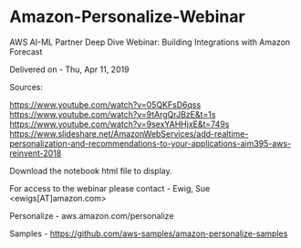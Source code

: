 # Amazon-Personalize-Webinar

AWS AI-ML Partner Deep Dive Webinar: Building Integrations with Amazon Forecast

Delivered on - Thu, Apr 11, 2019

Sources:

https://www.youtube.com/watch?v=05QKFsD6qss
https://www.youtube.com/watch?v=9tArgQrJBzE&t=1s
https://www.youtube.com/watch?v=9sexYAHHjxE&t=749s
https://www.slideshare.net/AmazonWebServices/add-realtime-personalization-and-recommendations-to-your-applications-aim395-aws-reinvent-2018

Download the notebook html file to display. 

For access to the webinar please contact - Ewig, Sue <ewigs[AT]amazon.com>

Personalize - aws.amazon.com/personalize

Samples - https://github.com/aws-samples/amazon-personalize-samples